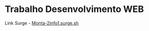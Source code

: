 # Trabalho Desenvolvimento WEB

Link Surge - [Monta-2info1.surge.sh](https://monta-2info1.surge.sh/)

